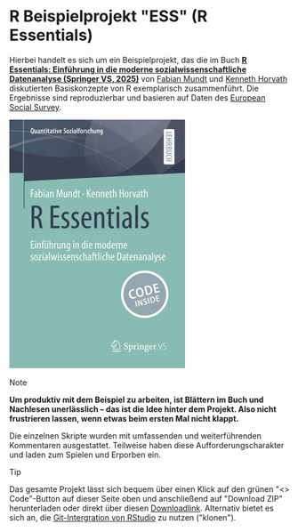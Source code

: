 # R Beispielprojekt "ESS" (R Essentials)

Hierbei handelt es sich um ein Beispielprojekt, das die im Buch [**R Essentials: Einführung in die moderne sozialwissenschaftliche Datenanalyse (Springer VS, 2025)**](https://link.springer.com/book/9783658487935) von [Fabian Mundt](http://inventionate.de) und [Kenneth Horvath](https://phzh.ch/ueber-die-phzh/organisation/personen/mitarbeitendenportraet/?username=kenneth.horvath) diskutierten Basiskonzepte von R exemplarisch zusammenführt. Die Ergebnisse sind reproduzierbar und basieren auf Daten des [European Social Survey](https://www.europeansocialsurvey.org).

![R Essentials](cover.webp "R Essentials")

> [!NOTE] 
> **Um produktiv mit dem Beispiel zu arbeiten, ist Blättern im Buch und Nachlesen unerlässlich – das ist die Idee hinter dem Projekt. Also nicht frustrieren lassen, wenn etwas beim ersten Mal nicht klappt.**
>
>Die einzelnen Skripte wurden mit umfassenden und weiterführenden Kommentaren ausgestattet. Teilweise haben diese Aufforderungscharakter und laden zum Spielen und Erporben ein.

> [!TIP]
> Das gesamte Projekt lässt sich bequem über einen Klick auf den grünen "<> Code"-Button auf dieser Seite oben und anschließend auf "Download ZIP" herunterladen oder direkt über diesen [Downloadlink](https://github.com/sn-code-inside/R-essentials/archive/refs/heads/main.zip). Alternativ bietet es sich an, die [Git-Intergration von RStudio](https://docs.posit.co/ide/user/ide/guide/tools/version-control.html) zu nutzen ("klonen").
